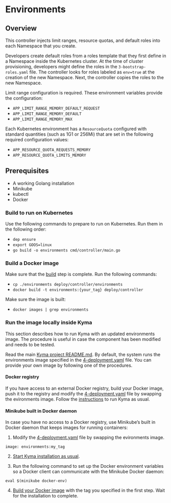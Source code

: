 # Environments

## Overview

This controller injects limit ranges, resource quotas, and default roles into each Namespace that you create.

Developers create default roles from a roles template that they first define in a Namespace inside the Kubernetes cluster.
At the time of cluster provisioning, developers might define the roles in the `3-bootstrap-roles.yaml` file. The controller looks for roles labeled as `env=true` at the creation of the new Namespace. Next, the controller copies the roles to the new Namespace.

Limit range configuration is required. These environment variables provide the configuration:
* `APP_LIMIT_RANGE_MEMORY_DEFAULT_REQUEST`
* `APP_LIMIT_RANGE_MEMORY_DEFAULT`
* `APP_LIMIT_RANGE_MEMORY_MAX`

Each Kubernetes environment has a `ResourceQuota` configured with standard quantities (such as 1G1 or 256Mi) that are set in the following required configuration values:
* `APP_RESOURCE_QUOTA_REQUESTS_MEMORY`
* `APP_RESOURCE_QUOTA_LIMITS_MEMORY`

## Prerequisites

 - A working Golang installation
 - Minikube
 - kubectl
 - Docker

### Build to run on Kubernetes

Use the following commands to prepare to run on Kubernetes. Run them in the following order:

 - `dep ensure`
 - `export GOOS=linux`
 - `go build -o environments cmd/controller/main.go`

### Build a Docker image

Make sure that the [build](#build-to-run-on-kubernetes) step is complete. Run the following commands:

- `cp ./environments deploy/controller/environments`
- `docker build -t environments:{your_tag} deploy/controller`

Make sure the image is built:

- `docker images | grep environments`

### Run the image locally inside Kyma

This section describes how to run Kyma with an updated environments image. The procedure is useful in case the component has been modified and needs to be tested.

Read the main [Kyma project README.md](../../README.md). By default, the system runs the environments image specified in the [4-deployment.yaml](../../resources/core/charts/environments/templates/4-deployment.yaml) file. You can provide your own image by following one of the procedures.

#### Docker registry

If you have access to an external Docker registry, build your Docker image, push it to the registry and modify the [4-deployment.yaml](../../resources/core/charts/environments/templates/4-deployment.yaml) file by swapping the evironments image. Follow the [instructions](../../docs/kyma/docs/030-installation-local-from-release.md) to run Kyma as usual.

#### Minikube built in Docker daemon

In case you have no access to a Docker registry, use Minikube’s built in Docker daemon that keeps images for running containers:

1. Modify the [4-deployment.yaml](../../resources/core/charts/environments/templates/4-deployment.yaml) file by swapping the evironments image.
```
image: environments:my_tag
```

2. [Start Kyma installation as usual](../../docs/kyma/docs/030-installation-local-from-release.md).

3. Run the following command to set up the Docker environment variables so a Docker client can communicate with the Minikube Docker daemon:
```
eval $(minikube docker-env)
```

4. [Build your Docker image](#build-a-docker-image) with the tag you specified in the first step. Wait for the installation to complete.
